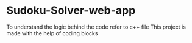 # Sudoku-Solver-web-app
To understand the logic behind the code refer to c++ file
This project is made with the help of coding blocks
